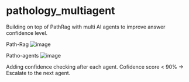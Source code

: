 # pathology_multiagent
Building on top of PathRag with multi AI agents to improve answer confidence level.

Path-Rag
![image](https://github.com/user-attachments/assets/6be421ac-7502-4b9b-9ac1-4a05bac11f86)

Patho-agents
![image](https://github.com/user-attachments/assets/f807dd5a-0f24-4441-b17b-e0bd50ab0ac3)

Adding confidence checking after each agent.
Cofidence score < 90% -> Escalate to the next agent.
